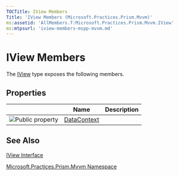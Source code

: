 ```yaml
---
TOCTitle: IView Members
Title: 'IView Members (Microsoft.Practices.Prism.Mvvm)'
ms:assetid: 'AllMembers.T:Microsoft.Practices.Prism.Mvvm.IView'
ms:mtpsurl: 'iview-members-mspp-mvvm.md'
---
```


# IView Members

The [IView](https://msdn.microsoft.com/en-us/library/microsoft.practices.prism.mvvm.iview(v=pandp.50)) type exposes the following members.

## Properties

| | Name | Description |
|--|--|--|
|![](https://msdn.microsoft.com/en-us/Dn741420.pubproperty(en-us,PandP.50).gif "Public property")| [DataContext](https://msdn.microsoft.com/en-us/library/microsoft.practices.prism.mvvm.iview.datacontext(v=pandp.50)) ||

## See Also

[IView Interface](https://msdn.microsoft.com/en-us/library/microsoft.practices.prism.mvvm.iview(v=pandp.50))

[Microsoft.Practices.Prism.Mvvm Namespace](https://msdn.microsoft.com/en-us/library/microsoft.practices.prism.mvvm(v=pandp.50))
